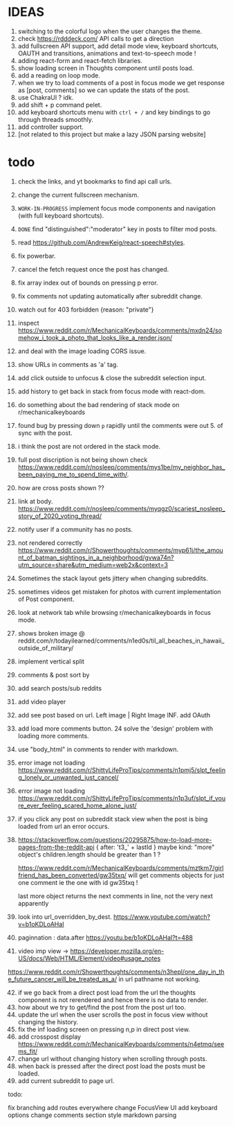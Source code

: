 # IDEAS

1. switching to the colorful logo when the user changes the theme.
2. check https://rdddeck.com/ API calls to get a direction
3. add fullscreen API support, add detail mode view, keyboard shortcuts, OAUTH and transitions, animations and text-to-speech mode !
4. adding react-form and react-fetch libraries.
5. show loading screen in Thoughts component until posts load.
6. add a reading on loop mode.
7. when we try to load comments of a post in focus mode we get response as [post, comments] so we can update the stats of the post.
8. use ChakraUI ? idk.
9. add shift + p command pelet.
10. add keyboard shortcuts menu with `ctrl + /` and key bindings to go through threads smoothly.
11. add controller support.
12. [not related to this project but make a lazy JSON parsing website]

# todo

1. check the links, and yt bookmarks to find api call urls.
2. change the current fullscreen mechanism.
3. `WORK-IN-PROGRESS` implement focus mode components and navigation (with full keyboard shortcuts).
4. `DONE` find "distinguished":"moderator" key in posts to filter mod posts.
5. read https://github.com/AndrewKeig/react-speech#styles.
6. fix powerbar.
7. cancel the fetch request once the post has changed.
8. fix array index out of bounds on pressing p error.
9. fix comments not updating automatically after subreddit change.
10. watch out for 403 forbidden {reason: "private"}
11. inspect https://www.reddit.com/r/MechanicalKeyboards/comments/mxdn24/somehow_i_took_a_photo_that_looks_like_a_render.json/
12. and deal with the image loading CORS issue.
13. show URLs in comments as 'a' tag.
14. add click outside to unfocus & close the subreddit selection input.
15. add history to get back in stack from focus mode with react-dom.
16. do something about the bad rendering of stack mode on r/mechanicalkeyboards
17. found bug by pressing down `p` rapidly until the comments were out 5. of sync with the post.
18. i think the post are not ordered in the stack mode.
19. full post discription is not being shown check https://www.reddit.com/r/nosleep/comments/mys1be/my_neighbor_has_been_paying_me_to_spend_time_with/.
20. how are cross posts shown ??
21. link at body. https://www.reddit.com/r/nosleep/comments/myqgz0/scariest_nosleep_story_of_2020_voting_thread/
22. notify user if a community has no posts.
23. not rendered correctly https://www.reddit.com/r/Showerthoughts/comments/myp61j/the_amount_of_batman_sightings_in_a_neighborhood/gvwa74n?utm_source=share&utm_medium=web2x&context=3
24. Sometimes the stack layout gets jittery when changing subreddits.
25. sometimes videos get mistaken for photos with current implementation of Post component.
26. look at network tab while browsing r/mechanicalkeyboards in focus mode.
27. shows broken image @ reddit.com/r/todayilearned/comments/n1ed0s/til_all_beaches_in_hawaii_outside_of_military/

28. implement vertical split
29. comments & post sort by
30. add search posts/sub reddits
31. add video player
32. add see post based on url.
    Left image | Right Image
    INF. add OAuth

33. add load more comments button.
    24 solve the 'design' problem with loading more comments.
34. use "body_html" in comments to render with markdown.
35. error image not loading https://www.reddit.com/r/ShittyLifeProTips/comments/n1pmj5/slpt_feeling_lonely_or_unwanted_just_cancel/
36. error image not loading https://www.reddit.com/r/ShittyLifeProTips/comments/n1p3uf/slpt_if_youre_ever_feeling_scared_home_alone_just/
37. if you click any post on subreddit stack view when the post is bing loaded from url an error occurs.
38. https://stackoverflow.com/questions/20295875/how-to-load-more-pages-from-the-reddit-api
    {
    after: 't3\_' + lastId
    }
    maybe kind: "more" object's children.length should be greater than 1 ?

    https://www.reddit.com/r/MechanicalKeyboards/comments/mztkm7/girlfriend_has_been_converted/gw35txq/
    will get comments objects for just one comment ie the one with id gw35txq !

    last more object returns the next comments in line, not the very next apparently

39. look into url_overridden_by_dest. https://www.youtube.com/watch?v=b1oKDLoAHaI
40. paginnation : data.after https://youtu.be/b1oKDLoAHaI?t=488
41. video imp view -> https://developer.mozilla.org/en-US/docs/Web/HTML/Element/video#usage_notes

https://www.reddit.com/r/Showerthoughts/comments/n3hepl/one_day_in_the_future_cancer_will_be_treated_as_a/ in url pathname not working.

42. if we go back from a direct post load from the url the thoughts component is not rerendered and hence
    there is no data to render.
43. how about we try to get/find the post from the post url too.
44. update the url when the user scrolls the post in focus view without changing the history.
45. fix the inf loading screen on pressing n,p in direct post view.
46. add crosspost display https://www.reddit.com/r/MechanicalKeyboards/comments/n4etmq/seems_fit/
47. change url without changing history when scrolling through posts.
48. when back is pressed after the direct post load the posts must be loaded.
49. add current subreddit to page url.

todo:

fix branching
add routes everywhere
change FocusView UI
add keyboard options
change comments section style
markdown parsing
